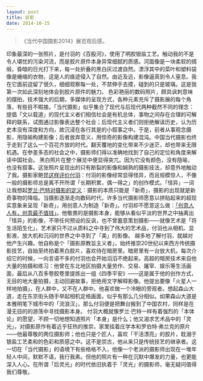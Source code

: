 ---
layout: post
title: 匠影
date: 2014-10-15
--->《当代中国摄影2014》展览观后感。印象最深的一张照片，是付羽的《百股河》，使用了明胶银盐工艺。触动我的不是令人堪忧的污染河流，而是胶片原件本身异常细腻的质感。河面像是一块柔软的绸缎，昏暗的日光打下来，每一处折叠的黑白灰过渡自然。漂浮其中的菜叶和塑料袋像是蜷缩的衣物，这是人的痕迹侵入了自然。由近及远，影像逼真到令人窒息。我在它面前逗留了很久，细细观察每一处，不禁伸手去摸，碰到的只是玻璃。这是我第一次如此深刻地体会到胶片原件的魅力。色彩艳丽的数码照片，颇具讽刺意味的摆拍，技术强大的后期，多媒体的呈现方式，各种元素充斥了摄影展的每个角落，有些目不暇接。「当代摄影」似乎集合了现代与后现代两种截然不同的理念：提倡「文以载道」的现代主义者们相信社会是有机总体，事物之间存在合理的可解释的联系，试图通过影像表达整个社会；后现代主义者们则拒绝解读历史，认为历史本没有深度和方向，故沉浸在各行其是的小叙事之中。于是，前者从事观念摄影，用隐喻构建影像；后者放弃意义，用惊奇的影像构建混沌。中国当代摄影也终于走到了这么一个百花齐放的时代。翻天覆地的变化带来不少迷茫，却也带来无限机遇。在参差多态的社会之中，摄影师们得以准确地找到了自己的定位和角度来解读中国社会。黑白照片在整个展览中便显得突兀。因为它没有颜色，没有隐喻，也没有叙事。这张照片呈现出的只有断裂的影像和娴熟的摄影技法，却意外地触动了我。摄影家鲍昆[这样评价付羽](http://art8china.com/newsinfo.asp?id=1418)：付羽的影像经常显得怪异，而且规模惊人，不像一般的摄影师总是离不开所谓「长期积累，偶一得之」的创作模式。「怪异」一词让我想起[罗兰·巴特对摄影的定义](http://book.douban.com/subject/1287508/)：摄影的本质只能是「新奇」，摄影的出现就是新奇事物的降临。当摄影逐渐走向数码时代，许多当代摄影师愿意以拼贴起来的超现实意象来呈现「新奇」，用创意人为制造「新奇」。付羽却不愿意这么做：[「创意人人有，创意最不值钱」](http://collection.sina.com.cn/yxys/20131218/1051137378.shtml)。他敬畏的是摄影本身，能够从看似平淡的世界之中抽离出「怪异」的影像，不带任何预设的反讽，也不曾蓄意策划摄影——就像艺术是「将生活陌生化」，艺术家只不过从质料之中寻到了伟大的艺术品，付羽也从相机、显影液、放大机和沉闷的世界之中寻到了「美」的影像。越多地了解付羽，就越对他产生兴趣。他自称是个「摄影原教旨主义者」，始终推崇20世纪以来西方传统摄影技艺，自始至终拍着黑白胶片，喜欢待在暗房里。暗房里有一台放大机，每次介绍它的时候，一向言语不多的付羽也会开始滔滔不绝起来。高超的暗房技术来自他大量的拍摄和练习：他曾在东北地区拍摄大量劳作、交易、屠宰、娱乐等生活画面，最后从八百多卷胶卷里提炼出一组《四季平安》——这是属于他的创作方式，无目的地大量拍摄，主动回避故事，拒绝用文字解释影像。他提出要像「火星人一样地拍摄」，在人群中，又不在人群中。他喜欢做一个冷眼的旁观者。想起森山大道，走在东京街头随手举起相机定格画面，似乎有那么几分相似。如果森山大道是本雅明笔下城市中的「流浪汉」，那么付羽便是把舞台搬到了中国农村，同样是在漫无目的的游荡中寻找摄影本身。付羽大概就像罗兰·巴特一样有着强烈的「本体论」的愿望，不顾一切地想知道照片「本身」是什么；他又渴求艺术品中的「灵光」，对摄影原作有着近乎狂热的推崇，家里挂着庄学本和罗伯特·弗兰克的原片——他最尊敬的两位摄影师；他也只是个匠人，喜欢「干活漂亮」的胶片，耽溺于银盐工艺柔和的色彩和质感之中。这不是崇古，他从来只是传统技艺的继承者。这一切在「当代摄影」的语境下有些格格不入，他像一个老派的摄影师出现在一堆年轻人中间，默默不语，我行我素。但他的照片有一种在沉默中爆发的力量，也更能深入人心。在所谓「后灵光」的时代依旧执着于「灵光」的摄影师，毫无疑问值得我们尊敬。